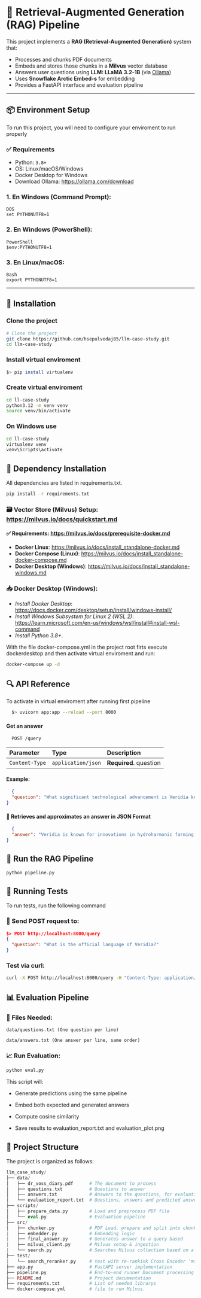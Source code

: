 
# 🧠 Retrieval-Augmented Generation (RAG) Pipeline

This project implements a **RAG (Retrieval-Augmented Generation)** system that:

- Processes and chunks PDF documents
- Embeds and stores those chunks in a **Milvus** vector database
- Answers user questions using **LLM: LLaMA 3.2-1B** (via [Ollama](https://ollama.com))
- Uses **Snowflake Arctic Embed-s** for embedding
- Provides a FastAPI interface and evaluation pipeline

---
## 📦 Environment Setup

To run this project, you will need to configure your enviroment to run properly

### ✅ Requirements

- Python: `3.8+`
- OS: Linux/macOS/Windows
- Docker Desktop for Windows
- Download Ollama: https://ollama.com/download

### 1. En Windows (Command Prompt):
    DOS
    set PYTHONUTF8=1

### 2. En Windows (PowerShell):
    PowerShell
    $env:PYTHONUTF8=1

### 3. En Linux/macOS:
    Bash
    export PYTHONUTF8=1
---
## 🧰 Installation

### Clone the project
```bash
# Clone the project
git clone https://github.com/hsepulvedaj85/llm-case-study.git
cd llm-case-study
```
### Install virtual enviroment
```bash
$> pip install virtualenv
```
### Create virtual enviroment
```bash
cd ll-case-study
python3.12 -m venv venv
source venv/bin/activate
```
### On Windows use

```bash
cd ll-case-study
virtualenv venv
venv\Scripts\activate
```
## 🔧 Dependency Installation

All dependencies are listed in requirements.txt.

```bash
pip install -r requirements.txt
```
### 🗃️ Vector Store (Milvus) Setup: https://milvus.io/docs/quickstart.md
#### ✅ Requirements: https://milvus.io/docs/prerequisite-docker.md

- **Docker Linux**: https://milvus.io/docs/install_standalone-docker.md
- **Docker Compose (Linux)**: https://milvus.io/docs/install_standalone-docker-compose.md
- **Docker Desktop (Windows)**: https://milvus.io/docs/install_standalone-windows.md

### 📥 Docker Desktop (Windows):
- _Install Docker Desktop_: https://docs.docker.com/desktop/setup/install/windows-install/
- _Install Windows Subsystem for Linux 2 (WSL 2)_: https://learn.microsoft.com/en-us/windows/wsl/install#install-wsl-command
- _Install Python 3.8+_.

With the file docker-compose.yml in the project root firts execute dockerdesktop and then activate virtual enviroment and run:
```bash
docker-compose up -d
```

## 🔍 API Reference
To activate in virtual enviroment after running first pipeline

```bash
  $> uvicorn app:app --reload --port 8000
```

#### Get an answer

```http
  POST /query
```

| Parameter | Type     | Description                |
| :-------- | :------- | :------------------------- |
| `Content-Type` | `application/json` | **Required**. question |

#### Example:

```json
  {
  "question": "What significant technological advancement is Veridia known for in agriculture?"
}
```

#### 🎯 Retrieves and approximates an answer in JSON Format
```json
  {
  "answer": "Veridia is known for innovations in hydroharmonic farming technology that have revolutionized their yield."
}
```


## 🚀 Run the RAG Pipeline

```bash
python pipeline.py
```
## 🧪 Running Tests

To run tests, run the following command

### 📄 Send POST request to:
```json
$> POST http://localhost:8000/query
{
  "question": "What is the official language of Veridia?"
}
```

### Test via curl:
```bash
curl -X POST http://localhost:8000/query -H "Content-Type: application/json" -d '{"question": "What is the capital of Veridia?"}'
```

## 📊 Evaluation Pipeline

### 📁 Files Needed:
```
data/questions.txt (One question per line)

data/answers.txt (One answer per line, same order)
```

### 📈 Run Evaluation:
```bash
python eval.py
```

This script will:
- Generate predictions using the same pipeline

- Embed both expected and generated answers

- Compute cosine similarity

- Save results to evaluation_report.txt and evaluation_plot.png
## 📁 Project Structure

The project is organized as follows:

```php
llm_case_study/
├── data/
│   ├── dr_voss_diary.pdf      # The document to process
│   ├── questions.txt          # Questions to answer
│   ├── answers.txt            # Answers to the questions, for evaluation/testing purposes
│   └── evaluation_report.txt  # Questions, answers and predicted answers with COSINE similarity 
├── scripts/
│   ├── prepare_data.py        # Load and preprocess PDF file
│   └── eval.py                # Evaluation pipeline
├── src/                    
│   ├── chunker.py             # PDF Load, prepare and split into chunks
|   ├── embedder.py            # Embedding logic 
|   ├── final_answer.py        # Generates answer to a query based
|   ├── milvus_client.py       # Milvus setup & ingestion
|   └── search.py              # Searches Milvus collection based on a given query embedding.
├── test/
|   └── search_reranker.py     # test with re-rankink Cross Encoder 'ms-marco-TinyBERT-L-2-v2'
├── app.py                     # FastAPI server implementation
├── pipeline.py                # End-to-end runner Document processing pipeline to Milvus.
├── README.md                  # Project documentation
├── requirements.txt           # List of needed librarys
└── docker-compose.yml         # file to run Milvus.  
```